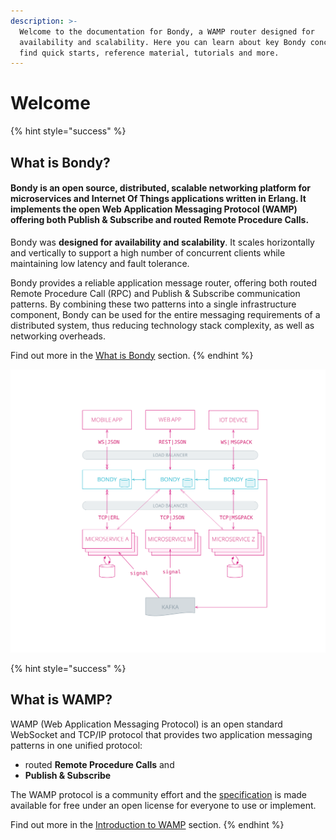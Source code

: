 ```yaml
---
description: >-
  Welcome to the documentation for Bondy, a WAMP router designed for
  availability and scalability. Here you can learn about key Bondy concepts,
  find quick starts, reference material, tutorials and more.
---
```


# Welcome

{% hint style="success" %}
## What is Bondy?

#### Bondy is an open source, distributed, scalable networking platform for microservices and Internet Of Things applications written in Erlang. It implements the open Web Application Messaging Protocol \(WAMP\) offering both Publish & Subscribe and routed Remote Procedure Calls.

Bondy was **designed for availability and scalability**. It scales horizontally and vertically to support a high number of concurrent clients while maintaining low latency and fault tolerance. 

Bondy provides a reliable application message router, offering both routed Remote Procedure Call \(RPC\) and Publish & Subscribe communication patterns. By combining these two patterns into a single infrastructure component, Bondy can be used for the entire messaging requirements of a distributed system, thus reducing technology stack complexity, as well as networking overheads.

Find out more in the [What is Bondy](overview/what-is-bondy.md) section.
{% endhint %}

![Example Bondy application](.gitbook/assets/bondy_solution_1%20%281%29.svg)



{% hint style="success" %}
## **What is WAMP?**

WAMP \(Web Application Messaging Protocol\) is an open standard WebSocket and TCP/IP protocol that provides two application messaging patterns in one unified protocol: 

* routed **Remote Procedure Calls** and
* **Publish & Subscribe**

The WAMP protocol is a community effort and the [specification](https://wamp-proto.org) is made available for free under an open license for everyone to use or implement.

Find out more in the [Introduction to WAMP](using/introduction_to_wamp.md) section.
{% endhint %}

